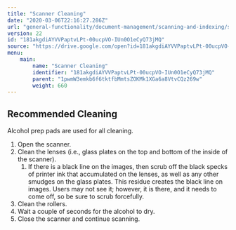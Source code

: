 ```yaml
---
title: "Scanner Cleaning"
date: "2020-03-06T22:16:27.286Z"
url: "general-functionality/document-management/scanning-and-indexing/scanner-cleaning.html"
version: 22
id: "181akgdiAYVVPaptvLPt-00ucpVO-IUn0O1eCyQ73jMQ"
source: "https://drive.google.com/open?id=181akgdiAYVVPaptvLPt-00ucpVO-IUn0O1eCyQ73jMQ"
menu:
    main:
        name: "Scanner Cleaning"
        identifier: "181akgdiAYVVPaptvLPt-00ucpVO-IUn0O1eCyQ73jMQ"
        parent: "1pwmW3emkb6f6tktfbMmtsZOKMk1XGa6a8VtvCQz269w"
        weight: 660
---
```

## Recommended Cleaning

Alcohol prep pads are used for all cleaning.

1. Open the scanner.
2. Clean the lenses (i.e., glass plates on the top and bottom of the inside of the scanner).
    1. If there is a black line on the images, then scrub off the black specks of printer ink that accumulated on the lenses, as well as any other smudges on the glass plates. This residue creates the black line on images. Users may not see it; however, it is there, and it needs to come off, so be sure to scrub forcefully.
3. Clean the rollers.
4. Wait a couple of seconds for the alcohol to dry.
5. Close the scanner and continue scanning.

